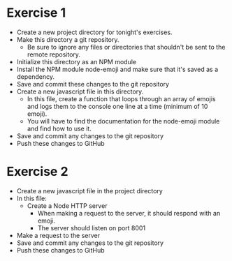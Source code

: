 # Exercise 1

- Create a new project directory for tonight's exercises.
- Make this directory a git repository.
  - Be sure to ignore any files or directories that shouldn't be sent to the remote repository.
- Initialize this directory as an NPM module
- Install the NPM module node-emoji and make sure that it's saved as a dependency.
- Save and commit these changes to the git repository
- Create a new javascript file in this directory.
  - In this file, create a function that loops through an array of emojis and logs them to the console one line at a time (minimum of 10 emoji).
  - You will have to find the documentation for the node-emoji module and find how to use it.
- Save and commit any changes to the git repository
- Push these changes to GitHub

# Exercise 2

- Create a new javascript file in the project directory
- In this file:
  - Create a Node HTTP server
    - When making a request to the server, it should respond with an emoji.
    - The server should listen on port 8001
- Make a request to the server
- Save and commit any changes to the git repository
- Push these changes to GitHub
